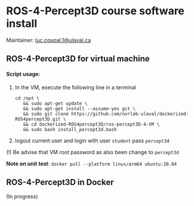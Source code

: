 # ROS-4-Percept3D course software install 
Maintainer: luc.coupal.1@ulaval.ca

## ROS-4-Percept3D for virtual machine
#### Script usage:
1. In the VM, execute the following line in a terminal
   ```shell
   cd /opt \
      && sudo apt-get update \
      && sudo apt-get install --assume-yes git \
      && sudo git clone https://github.com/norlab-ulaval/dockerized-ROS4percept3D.git \
      && cd dockerized-ROS4percept3D/ros-percept3D-4-VM \
      && sudo bash install_percept3d.bash
   ```
2. logout current user and login with user `student` pass `percept3d`

(!) Be advise that VM root password as also been change to `percept3d`

**Note on unit test**: `docker pull --platform linux/arm64 ubuntu:20.04`

## ROS-4-Percept3D in Docker
(In progress)

